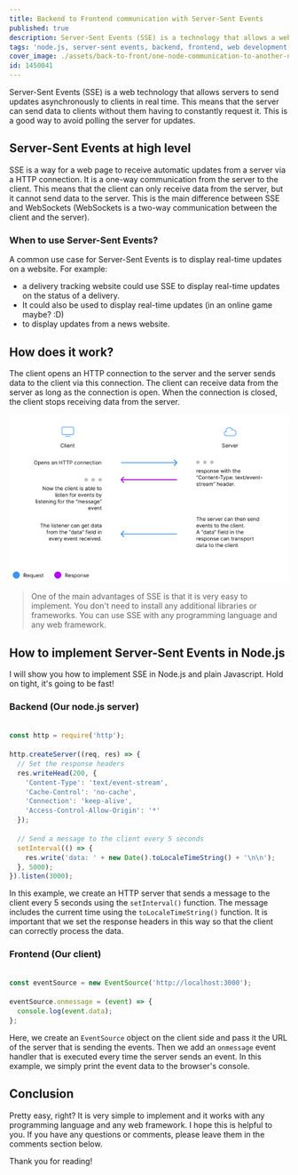 ```yaml
---
title: Backend to Frontend communication with Server-Sent Events
published: true
description: Server-Sent Events (SSE) is a technology that allows a web page to get updates from a server. In this article, I will show you how to use SSE to communicate between the backend and the frontend.
tags: 'node.js, server-sent events, backend, frontend, web development, javascript'
cover_image: ./assets/back-to-front/one-node-communication-to-another-node-graph-in-a-futurist-style.jpg
id: 1450041
---
```


Server-Sent Events (SSE) is a web technology that allows servers to send updates asynchronously to clients in real time. This means that the server can send data to clients without them having to constantly request it. This is a good way to avoid polling the server for updates.

## Server-Sent Events at high level

SSE is a way for a web page to receive automatic updates from a server via a HTTP connection. It is a one-way communication from the server to the client. This means that the client can only receive data from the server, but it cannot send data to the server. This is the main difference between SSE and WebSockets (WebSockets is a two-way communication between the client and the server).

### When to use Server-Sent Events?

A common use case for Server-Sent Events is to display real-time updates on a website. For example: 
* a delivery tracking website could use SSE to display real-time updates on the status of a delivery.
* It could also be used to display real-time updates (in an online game maybe? :D)
* to display updates from a news website.

## How does it work?

The client opens an HTTP connection to the server and the server sends data to the client via this connection. The client can receive data from the server as long as the connection is open. When the connection is closed, the client stops receiving data from the server.

![Server to client infographic](assets/back-to-front/client-server.jpg)

> One of the main advantages of SSE is that it is very easy to implement. You don't need to install any additional libraries or frameworks. You can use SSE with any programming language and any web framework.

## How to implement Server-Sent Events in Node.js

I will show you how to implement SSE in Node.js and plain Javascript. Hold on tight, it's going to be fast!

### Backend (Our node.js server)

```javascript

const http = require('http');

http.createServer((req, res) => {
  // Set the response headers
  res.writeHead(200, {
    'Content-Type': 'text/event-stream',
    'Cache-Control': 'no-cache',
    'Connection': 'keep-alive',
    'Access-Control-Allow-Origin': '*'
  });

  // Send a message to the client every 5 seconds
  setInterval(() => {
    res.write('data: ' + new Date().toLocaleTimeString() + '\n\n');
  }, 5000);
}).listen(3000);

```

In this example, we create an HTTP server that sends a message to the client every 5 seconds using the `setInterval()` function. The message includes the current time using the `toLocaleTimeString()` function. It is important that we set the response headers in this way so that the client can correctly process the data.

### Frontend (Our client)

```javascript

const eventSource = new EventSource('http://localhost:3000');

eventSource.onmessage = (event) => {
  console.log(event.data);
};

```

Here, we create an `EventSource` object on the client side and pass it the URL of the server that is sending the events. Then we add an `onmessage` event handler that is executed every time the server sends an event. In this example, we simply print the event data to the browser's console.

## Conclusion

Pretty easy, right? It is very simple to implement and it works with any programming language and any web framework. I hope this is helpful to you. If you have any questions or comments, please leave them in the comments section below.

Thank you for reading!
